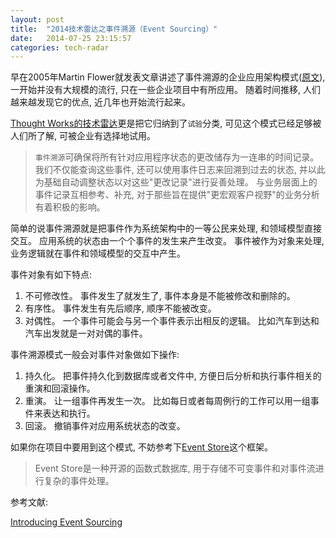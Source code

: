 ```yaml
---
layout: post
title:  "2014技术雷达之事件溯源（Event Sourcing）"
date:   2014-07-25 23:15:57
categories: tech-radar
---
```


早在2005年Martin Flower就发表文章讲述了事件溯源的企业应用架构模式([原文][mf]), 一开始并没有大规模的流行,
只在一些企业项目中有所应用。
随着时间推移, 人们越来越发现它的优点, 近几年也开始流行起来。

[Thought Works的技术雷达][radar]更是把它归纳到了`试验`分类, 可见这个模式已经足够被人们所了解, 可被企业有选择地试用。

> `事件溯源`可确保将所有针对应用程序状态的更改储存为一连串的时间记录。
我们不仅能查询这些事件, 还可以使用事件日志来回溯到过去的状态,
并以此为基础自动调整状态以对这些"更改记录"进行妥善处理。
与业务层面上的事件记录互相参考、补充, 对于那些旨在提供"更宏观客户视野"的业务分析有着积极的影响。

简单的说事件溯源就是把事件作为系统架构中的一等公民来处理, 和领域模型直接交互。 应用系统的状态由一个个事件的发生来产生改变。 事件被作为对象来处理, 业务逻辑就在事件和领域模型的交互中产生。

事件对象有如下特点:

1. 不可修改性。 事件发生了就发生了, 事件本身是不能被修改和删除的。
2. 有序性。 事件发生有先后顺序, 顺序不能被改变。
3. 对偶性。 一个事件可能会与另一个事件表示出相反的逻辑。 比如汽车到达和汽车出发就是一对对偶的事件。

事件溯源模式一般会对事件对象做如下操作:

1. 持久化。 把事件持久化到数据库或者文件中, 方便日后分析和执行事件相关的重演和回滚操作。
2. 重演。 让一组事件再发生一次。 比如每日或者每周例行的工作可以用一组事件来表达和执行。
3. 回滚。 撤销事件对应用系统状态的改变。

如果你在项目中要用到这个模式, 不妨参考下[Event Store][es]这个框架。

>Event Store是一种开源的函数式数据库, 用于存储不可变事件和对事件流进行复杂的事件处理。

参考文献:

[Introducing Event Sourcing](http://msdn.microsoft.com/en-us/library/jj591559.aspx)

[mf]: http://www.martinfowler.com/eaaDev/EventSourcing.html
[radar]: http://www.thoughtworks.com/cn/radar/
[es]: http://geteventstore.com/

